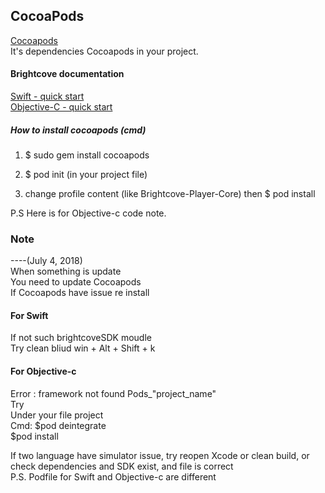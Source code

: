 ## CocoaPods  
[Cocoapods](https://cocoapods.org/)  
It's dependencies Cocoapods in your project.  
  
#### Brightcove documentation  
[Swift - quick start](https://support.brightcove.com/quick-start-create-simple-video-app-using-swift)  
[Objective-C - quick start](https://support.brightcove.com/quick-start-create-simple-video-app-using-objective-c)  

##### How to install cocoapods (cmd)  
1. $ sudo gem install cocoapods  

2. $ pod init (in your project file) 

3. change profile content (like Brightcove-Player-Core) then  $ pod install  

P.S Here is for Objective-c code note.  

### Note  
----(July 4, 2018)  
When something is update  
You need to update Cocoapods    
If Cocoapods have issue re install  
  
#### For Swift   
If not such brightcoveSDK moudle   
Try clean bliud  win + Alt + Shift + k  

#### For Objective-c  
  
Error :  framework not found Pods_"project_name"  
Try   
Under your file project  
Cmd: $pod deintegrate  
     $pod install  
  

If two language have simulator issue, try reopen Xcode or clean build, or check dependencies and SDK exist, and file is correct  
P.S. Podfile for Swift and Objective-c are different
